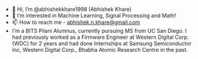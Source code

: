 - 👋 Hi, I’m @abhishekkhare1998 (Abhishek Khare)
- 👀 I’m interested in Machine Learning, Signal Processing and Math!
- 📫 How to reach me - abhishek.n.khare@gmail.com
- I'm a BITS Pilani Alumnus, currently pursuing MS from UC San Diego. I had previously worked as a Firmware Engineer at Western Digital Corp. (WDC) for 2 years and had done Internships at Samsung Semiconductor Inc, Western Digital Corp., Bhabha Atomic Research Centre in the past. 

<!---
abhishekkhare1998/abhishekkhare1998 is a ✨ special ✨ repository because its `README.md` (this file) appears on your GitHub profile.
You can click the Preview link to take a look at your changes.
--->
